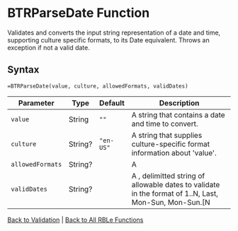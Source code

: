 # BTRParseDate Function

Validates and converts the input string representation of a date and time, supporting culture specific formats, to its Date equivalent.  Throws an exception if not a valid date.

## Syntax

```excel
=BTRParseDate(value, culture, allowedFormats, validDates)
```

Parameter | Type | Default | Description
---|---|---|---
`value` | String | `""` | A string that contains a date and time to convert.
`culture` | String? | `"en-US"` | A string that supplies culture-specific format information about 'value'.
`allowedFormats` | String? |  | A | delimitted string that supplies a list of allowable formats to attempt to parse 'value'.
`validDates` | String? |  | A , delimitted string of allowable dates to validate in the format of 1..N, Last, Mon-Sun, Mon-Sun.[N|Last] (Nth occurence of or last day in month), or W1-W5 (first through the fifth week of month).  If the 'pattern' starts with '!' it is a 'not' check.

[Back to Validation](RBLeValidation.md) | [Back to All RBLe Functions](RBLe.md#function-documentation)